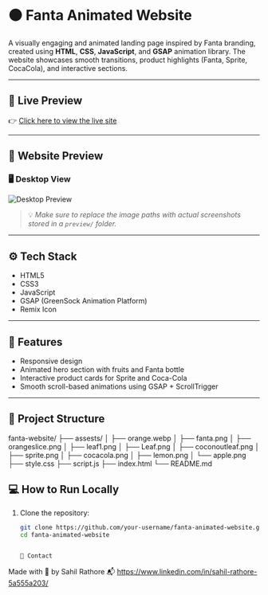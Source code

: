 # 🟠 Fanta Animated Website

A visually engaging and animated landing page inspired by Fanta branding, created using **HTML**, **CSS**, **JavaScript**, and **GSAP** animation library. The website showcases smooth transitions, product highlights (Fanta, Sprite, CocaCola), and interactive sections.

---

## 🔗 Live Preview

👉 [Click here to view the live site](https://fanta-animation-website-zeta.vercel.app/)

---

## 📸 Website Preview

### 🖥️ Desktop View  
![Desktop Preview](./preview/desktop-preview.png)



> 💡 *Make sure to replace the image paths with actual screenshots stored in a `preview/` folder.*

---

## ⚙️ Tech Stack

- HTML5  
- CSS3  
- JavaScript  
- GSAP (GreenSock Animation Platform)  
- Remix Icon

---

## 🚀 Features

- Responsive design  
- Animated hero section with fruits and Fanta bottle  
- Interactive product cards for Sprite and Coca-Cola  
- Smooth scroll-based animations using GSAP + ScrollTrigger

---

## 📂 Project Structure
fanta-website/
├── assests/
│ ├── orange.webp
│ ├── fanta.png
│ ├── orangeslice.png
│ ├── leaf1.png
│ ├── Leaf.png
│ ├── coconoutleaf.png
│ ├── sprite.png
│ ├── cocacola.png
│ ├── lemon.png
│ └── apple.png
├── style.css
├── script.js
├── index.html
└── README.md


## 💻 How to Run Locally

1. Clone the repository:
   ```bash
   git clone https://github.com/your-username/fanta-animated-website.git
   cd fanta-animated-website


   📣 Contact
Made with 🍊 by Sahil Rathore
📬 https://www.linkedin.com/in/sahil-rathore-5a555a203/
